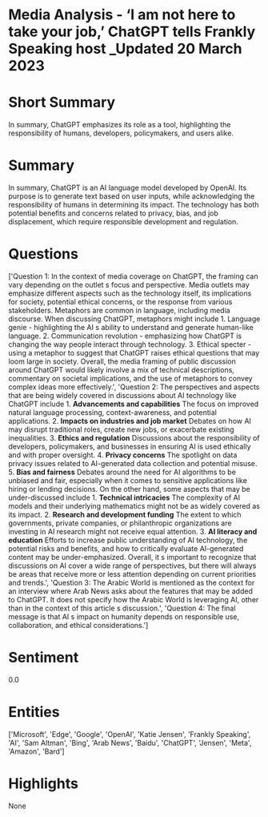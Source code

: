 # Media Analysis - ‘I am not here to take your job,’ ChatGPT tells Frankly Speaking host _Updated 20 March 2023

# Short Summary
In summary, ChatGPT emphasizes its role as a tool, highlighting the responsibility of humans, developers, policymakers, and users alike.

# Summary
In summary, ChatGPT is an AI language model developed by OpenAI. Its purpose is to generate text based on user inputs, while acknowledging the responsibility of humans in determining its impact. The technology has both potential benefits and concerns related to privacy, bias, and job displacement, which require responsible development and regulation.

# Questions
['Question 1: In the context of media coverage on ChatGPT, the framing can vary depending on the outlet s focus and perspective. Media outlets may emphasize different aspects such as the technology itself, its implications for society, potential ethical concerns, or the response from various stakeholders. Metaphors are common in language, including media discourse. When discussing ChatGPT, metaphors might include  1. Language genie - highlighting the AI s ability to understand and generate human-like language. 2. Communication revolution - emphasizing how ChatGPT is changing the way people interact through technology. 3. Ethical specter - using a metaphor to suggest that ChatGPT raises ethical questions that may loom large in society. Overall, the media framing of public discussion around ChatGPT would likely involve a mix of technical descriptions, commentary on societal implications, and the use of metaphors to convey complex ideas more effectively.', 'Question 2: The perspectives and aspects that are being widely covered in discussions about AI technology like ChatGPT include  1. **Advancements and capabilities** The focus on improved natural language processing, context-awareness, and potential applications. 2. **Impacts on industries and job market** Debates on how AI may disrupt traditional roles, create new jobs, or exacerbate existing inequalities. 3. **Ethics and regulation** Discussions about the responsibility of developers, policymakers, and businesses in ensuring AI is used ethically and with proper oversight. 4. **Privacy concerns** The spotlight on data privacy issues related to AI-generated data collection and potential misuse. 5. **Bias and fairness** Debates around the need for AI algorithms to be unbiased and fair, especially when it comes to sensitive applications like hiring or lending decisions. On the other hand, some aspects that may be under-discussed include  1. **Technical intricacies** The complexity of AI models and their underlying mathematics might not be as widely covered as its impact. 2. **Research and development funding** The extent to which governments, private companies, or philanthropic organizations are investing in AI research might not receive equal attention. 3. **AI literacy and education** Efforts to increase public understanding of AI technology, the potential risks and benefits, and how to critically evaluate AI-generated content may be under-emphasized. Overall, it s important to recognize that discussions on AI cover a wide range of perspectives, but there will always be areas that receive more or less attention depending on current priorities and trends.', 'Question 3: The Arabic World is mentioned as the context for an interview where Arab News asks about the features that may be added to ChatGPT. It does not specify how the Arabic World is leveraging AI, other than in the context of this article s discussion.', 'Question 4: The final message is that AI s impact on humanity depends on responsible use, collaboration, and ethical considerations.']

# Sentiment
0.0

# Entities
['Microsoft', 'Edge', 'Google', 'OpenAI', 'Katie Jensen', 'Frankly Speaking', 'AI', 'Sam Altman', 'Bing', 'Arab News', 'Baidu', 'ChatGPT', 'Jensen', 'Meta', 'Amazon', 'Bard']

# Highlights
None

